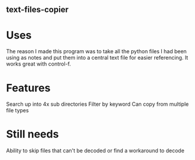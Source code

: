## text-files-copier

# Uses
The reason I made this program was to take all the python files I had been using as notes and put them into a central text file for easier referencing. It works great with control-f. 

# Features
Search up into 4x sub directories
Filter by keyword
Can copy from multiple file types

# Still needs
Ability to skip files that can't be decoded or find a workaround to decode





